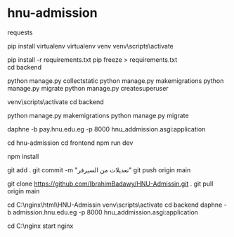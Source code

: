 # hnu-admission


requests

pip install virtualenv
virtualenv venv
venv\scripts\activate

pip install -r requirements.txt
pip freeze > requirements.txt  
cd backend

python manage.py collectstatic
python manage.py makemigrations
python manage.py migrate
python manage.py createsuperuser


venv\scripts\activate cd backend

python manage.py makemigrations
python manage.py migrate
<!-- daphne -b admission.hnu.edu.eg -p 8000 hnu_addmission.asgi:application -->
daphne -b pay.hnu.edu.eg -p 8000 hnu_addmission.asgi:application

cd hnu-admission
cd frontend
npm run dev

npm install 



git add .
git commit -m "تعديلات من السيرفر"
git push origin main



git clone https://github.com/IbrahimBadawy/HNU-Admissin.git .
git pull origin main


cd C:\nginx\html\HNU-Admissin
venv\scripts\activate
cd backend
daphne -b admission.hnu.edu.eg -p 8000 hnu_addmission.asgi:application

cd C:\nginx
start nginx
